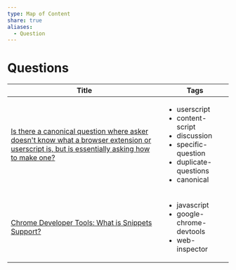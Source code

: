 ```yaml
---
type: Map of Content
share: true
aliases:
  - Question
---
```


# Questions

| Title                                                                                                                                                                                         | Tags                                                                                                                                           |
| --------------------------------------------------------------------------------------------------------------------------------------------------------------------------------------------- | ---------------------------------------------------------------------------------------------------------------------------------------------- |
| [Is there a canonical question where asker doesn't know what a browser extension or userscript is, but is essentially asking how to make one?](../420890.md) | <ul><li>userscript</li><li>content-script</li><li>discussion</li><li>specific-question</li><li>duplicate-questions</li><li>canonical</li></ul> |
| [Chrome Developer Tools: What is Snippets Support?](../10470711.md)                                                                                               | <ul><li>javascript</li><li>google-chrome-devtools</li><li>web-inspector</li></ul>                                                              |

